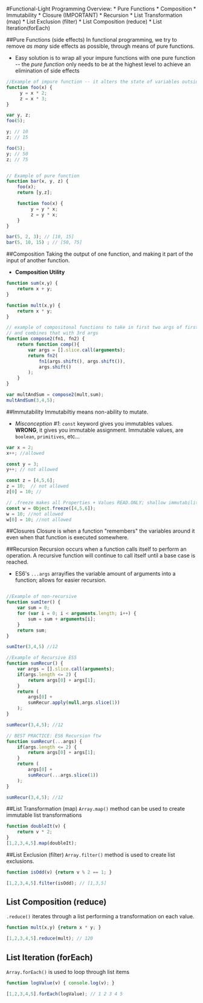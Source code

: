 #Functional-Light Programming
Overview:
    * Pure Functions
    * Composition
    * Immutability
    * Closure (IMPORTANT)
    * Recursion
    * List Transformation (map)
    * List Exclusion (filter)
    * List Composition (reduce)
    * List Iteration(forEach)


##Pure Functions (side effects)
In functional programming, we try to remove _as many_ side effects as possible, through means of pure functions.
* Easy solution is to wrap all your impure functions with one pure function -- the _pure function_ only needs to be at the highest level to achieve an elimination of side effects

```javascript
//Example of impure function -- it alters the state of variables outside of the function
function foo(x) {
     y = x * 2;
     z = x * 3;
}

var y, z;
foo(5);

y; // 10
z; // 15

foo(5);
y; // 50
z; // 75


// Example of pure function
function bar(x, y, z) {
    foo(x);
    return [y,z];

    function foo(x) {
         y = y * x;
         z = y * x;
    }
}

bar(5, 2, 3); // [10, 15]
bar(5, 10, 15) ; // [50, 75]
```


##Composition
Taking the output of one function, and making it part of the input of another function. 

* __Composition Utility__
```javascript
function sum(x,y) {
    return x + y;
}

function mult(x,y) {
    return x * y;
}

// example of compositonal functions to take in first two args of first argument
// and combines that with 3rd args
function compose2(fn1, fn2) {
    return function comp(){
        var args = [].slice.call(arguments);
        return fn2(
            fn1(args.shift(), args.shift()),
            args.shift()
        );
    }
}

var multAndSum = compose2(mult,sum);
multAndSum(3,4,5);
```

##Immutability
Immutabiltiy means non-ability to mutate.

* _Misconception #1_: `const` keyword gives you immutables values. __WRONG__, it gives you immutable assignment. Immutable values, are `boolean`, `primitives`, etc...

```javascript
var x = 2;
x++; //allowed

const y = 3; 
y++; // not allowed

const z = [4,5,6];
z = 10;  // not allowed
z[0] = 10; //

// .freeze makes all Properties + Values READ.ONLY; shallow immutability
const w = Object.freeze([4,5,6]);
w = 10; //not allowed
w[0] = 10; //not allowed
```


##Closures
Closure is when a function "remembers" the variables around it even when that function is executed somewhere. 

##Recursion
Recursion occurs when a function calls itself to perform an operation. A recursive function will continue to call itself until a base case is reached. 
* ES6's `...args` arrayifies the variable amount of arguments into a function; allows for easier recursion.

```javascript

//Example of non-recursive 
function sumIter() {
    var sum = 0;
    for (var i = 0; i < arguments.length; i++) {
        sum = sum + arguments[i];
    }
    return sum;
}

sumIter(3,4,5) //12

//Example of Recursive ES5
function sumRecur() {
    var args = [].slice.call(arguments);
    if(args.length <= 2) {
        return args[0] + args[1];
    }
    return ( 
        args[0] +
        sumRecur.apply(null,args.slice(1))
    );
}

sumRecur(3,4,5); //12

// BEST PRACTICE: ES6 Recursion ftw
function sumRecur(...args) {
    if(args.length <= 2) {
        return args[0] + args[1];
    }
    return (
        args[0] + 
        sumRecur(...args.slice(1))
    );
}

sumRecur(3,4,5); //12
```



##List Transformation (map)
`Array.map()` method can be used to create immutable list transformations

```javascript
function doubleIt(v) {
    return v * 2;
}
[1,2,3,4,5].map(doubleIt);
```

##List Exclusion (filter)
`Array.filter()` method is used to create list exclusions. 

```javascript
function isOdd(v) {return v % 2 == 1; }

[1,2,3,4,5].filter(isOdd); // [1,3,5]
```


## List Composition (reduce)
`.reduce()` iterates through a list performing a transformation on each value.

```javascript
function mult(x,y) {return x * y; }

[1,2,3,4,5].reduce(mult); // 120
```


## List Iteration (forEach)
`Array.forEach()` is used to loop through list items

```javascript
function logValue(v) { console.log(v); }

[1,2,3,4,5].forEach(logValue); // 1 2 3 4 5
```



